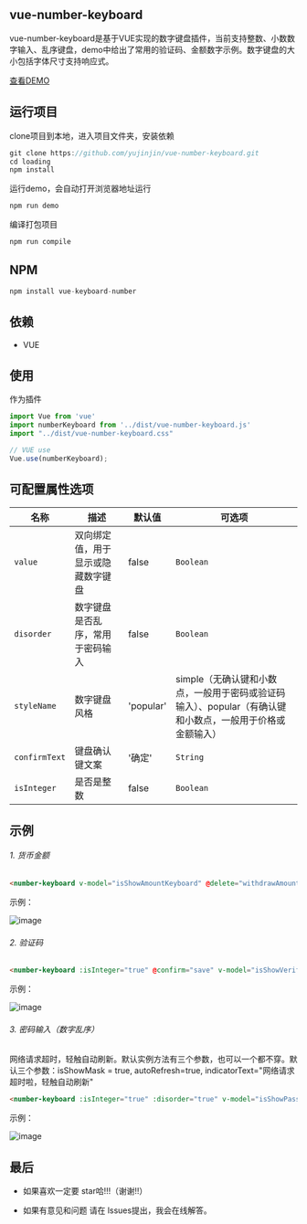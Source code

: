 ## vue-number-keyboard
vue-number-keyboard是基于VUE实现的数字键盘插件，当前支持整数、小数数字输入、乱序键盘，demo中给出了常用的验证码、金额数字示例。数字键盘的大小包括字体尺寸支持响应式。

[查看DEMO](https://yujinjin.github.io/vue-number-keyboard/)

## 运行项目
clone项目到本地，进入项目文件夹，安装依赖

```javascript
git clone https://github.com/yujinjin/vue-number-keyboard.git
cd loading
npm install
```
运行demo，会自动打开浏览器地址运行
```javascript
npm run demo
```
编译打包项目
```javascript
npm run compile
```

## NPM
```javascript
npm install vue-keyboard-number
```
## 依赖
- VUE

## 使用
作为插件
```javascript
import Vue from 'vue'
import numberKeyboard from '../dist/vue-number-keyboard.js'
import "../dist/vue-number-keyboard.css"

// VUE use
Vue.use(numberKeyboard);
```
## 可配置属性选项

名称 | 描述 | 默认值 | 可选项
---|---|---|---
`value` | 双向绑定值，用于显示或隐藏数字键盘 | false | `Boolean`
`disorder` | 数字键盘是否乱序，常用于密码输入 | false | `Boolean`
`styleName` | 数字键盘风格 | 'popular' | simple（无确认键和小数点，一般用于密码或验证码输入）、popular（有确认键和小数点，一般用于价格或金额输入）
`confirmText` | 键盘确认键文案 | '确定' | `String`
`isInteger` | 是否是整数 | false | `Boolean`

## 示例
###### 1. 货币金额
```html
<number-keyboard v-model="isShowAmountKeyboard" @delete="withdrawAmount ? (withdrawAmount = withdrawAmount.substring(0, withdrawAmount.length - 1)) : ''" @keyDown="withdrawAmountInput"></number-keyboard>
```
示例：

![image](https://note.youdao.com/yws/public/resource/b2a61ad71011584a10dcc60987acf09a/xmlnote/41D7071D69CD4577806E2E8E7C1E662D/6123)

###### 2. 验证码

```html
<number-keyboard :isInteger="true" @confirm="save" v-model="isShowVerificationCodeKeyboard" @keyDown="verificationCodeInput" @delete="validateCode ? (validateCode = validateCode.substring(0, validateCode.length - 1)) : ''"></number-keyboard>
```
示例：

![image](https://note.youdao.com/yws/public/resource/b2a61ad71011584a10dcc60987acf09a/xmlnote/A830BE497BE140959B3D210744485B87/6125)
###### 3. 密码输入（数字乱序）
网络请求超时，轻触自动刷新。默认实例方法有三个参数，也可以一个都不穿。默认三个参数：isShowMask = true, autoRefresh=true, indicatorText="网络请求超时啦，轻触自动刷新"

```html
<number-keyboard :isInteger="true" :disorder="true" v-model="isShowPasswordKeyboard" @keyDown="passwordInput" @delete="password ? (validateCode = password.substring(0, password.length - 1)) : ''"></number-keyboard>
```
示例：

![image](https://note.youdao.com/yws/public/resource/b2a61ad71011584a10dcc60987acf09a/xmlnote/D72170E3234B4FA6AE17488D8B02D942/6127)




## 最后
- 如果喜欢一定要 star哈!!!（谢谢!!）

- 如果有意见和问题 请在 lssues提出，我会在线解答。
